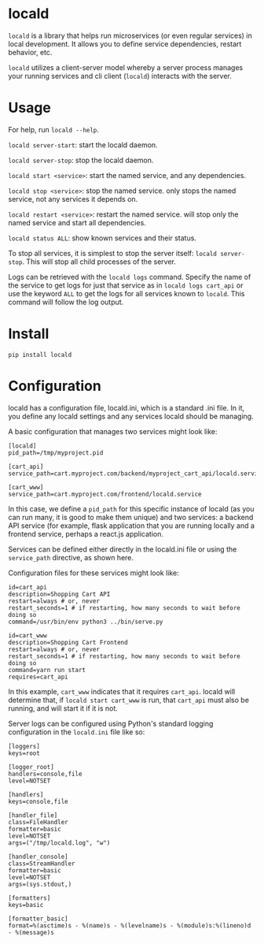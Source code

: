 locald
======

`locald` is a library that helps run microservices (or even regular services)
in local development. It allows you to define service dependencies, restart
behavior, etc.

`locald` utilizes a client-server model whereby a server process manages your
running services and cli client (`locald`) interacts with the server.

Usage
=====

For help, run `locald --help`.

`locald server-start`: start the locald daemon.

`locald server-stop`: stop the locald daemon.

`locald start <service>`: start the named service, and any dependencies.

`locald stop <service>`: stop the named service. only stops the named service, not any services it depends on.

`locald restart <service>`: restart the named service. will stop only the named service and start all dependencies.

`locald status ALL`: show known services and their status.

To stop all services, it is simplest to stop the server itself: `locald
server-stop`. This will stop all child processes of the server.

Logs can be retrieved with the `locald logs` command. Specify the name of the
service to get logs for just that service as in `locald logs cart_api` or use
the keyword `ALL` to get the logs for all services known to `locald`. This
command will follow the log output.

Install
=======

`pip install locald`

Configuration
=============

locald has a configuration file, locald.ini, which is a standard .ini file. In
it, you define any locald settings and any services locald should be managing.

A basic configuration that manages two services might look like:
```!ini
[locald]
pid_path=/tmp/myproject.pid

[cart_api]
service_path=cart.myproject.com/backend/myproject_cart_api/locald.service

[cart_www]
service_path=cart.myproject.com/frontend/locald.service
```

In this case, we define a `pid_path` for this specific instance of locald (as
you can run many, it is good to make them unique) and two services: a backend
API service (for example, flask application that you are running locally and a
frontend service, perhaps a react.js application.

Services can be defined either directly in the locald.ini file or using the
`service_path` directive, as shown here.

Configuration files for these services might look like:
```!ini
id=cart_api
description=Shopping Cart API
restart=always # or, never
restart_seconds=1 # if restarting, how many seconds to wait before doing so
command=/usr/bin/env python3 ../bin/serve.py
```

```!ini
id=cart_www
description=Shopping Cart Frontend
restart=always # or, never
restart_seconds=1 # if restarting, how many seconds to wait before doing so
command=yarn run start
requires=cart_api
```

In this example, `cart_www` indicates that it requires `cart_api`. locald will
determine that, if `locald start cart_www` is run, that `cart_api` must also be
running, and will start it if it is not.

Server logs can be configured using Python's standard logging configuration in
the `locald.ini` file like so:

```!ini
[loggers]
keys=root

[logger_root]
handlers=console,file
level=NOTSET

[handlers]
keys=console,file

[handler_file]
class=FileHandler
formatter=basic
level=NOTSET
args=("/tmp/locald.log", "w")

[handler_console]
class=StreamHandler
formatter=basic
level=NOTSET
args=(sys.stdout,)

[formatters]
keys=basic

[formatter_basic]
format=%(asctime)s - %(name)s - %(levelname)s - %(module)s:%(lineno)d - %(message)s
```
